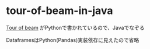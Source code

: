 # tour-of-beam-in-java

[Tour of beam](https://beam.apache.org/get-started/tour-of-beam/)
がPythonで書かれているので、Javaでなぞる

DataframesはPython(Pandas)実装依存に見えたので省略

